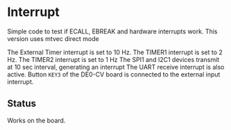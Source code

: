 # Interrupt

Simple code to test if ECALL, EBREAK and hardware interrupts work.
This version uses mtvec direct mode

The External Timer interrupt is set to 10 Hz.
The TIMER1 interrupt is set to 2 Hz.
The TIMER2 interrupt is set to 1 Hz
The SPI1 and I2C1 devices transmit at 10 sec interval, generating an interrupt
The UART receive interrupt is also active.
Button `KEY3` of the DE0-CV board is connected to the external input interrupt.

## Status

Works on the board.
